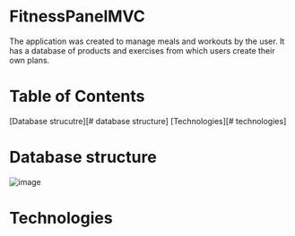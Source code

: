 # FitnessPanelMVC
The application was created to manage meals and workouts by the user. It has a database of products and exercises from which users create their own plans.

# Table of Contents
[Database strucutre][# database structure]
[Technologies][# technologies]


# Database structure
![image](https://github.com/DRyncewicz/FitnessPanelMVC/assets/97690111/49d2e1d7-9593-434d-a72e-7783d6ab7c9b)

# Technologies
 <PackageReference Include="ClosedXML" Version="0.102.1" />
 <PackageReference Include="itext7" Version="8.0.2" />
 <PackageReference Include="itext7.bouncy-castle-adapter" Version="8.0.2" />
 <PackageReference Include="Microsoft.AspNetCore.Identity.EntityFrameworkCore" Version="7.0.12" />
 <PackageReference Include="Microsoft.EntityFrameworkCore" Version="7.0.12" />
 <PackageReference Include="Microsoft.EntityFrameworkCore.SqlServer" Version="7.0.12" />
 <PackageReference Include="Microsoft.AspNetCore.Authentication.Google" Version="7.0.13" />
 <PackageReference Include="Microsoft.EntityFrameworkCore.SqlServer" Version="7.0.12" />
 <PackageReference Include="Microsoft.EntityFrameworkCore.Tools" Version="7.0.12" />
 <PackageReference Include="AutoMapper" Version="12.0.1" />
